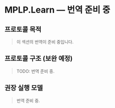 ﻿---
version: v1.0.0
status: frozen
releaseDate: 2025-06-28
source: MPLP
license: MIT
---
# MPLP.Learn — 번역 준비 중

## 프로토콜 목적
> 이 섹션의 번역이 준비 중입니다.

## 프로토콜 구조 (보완 예정)
> TODO: 번역 준비 중.

## 권장 실행 모델
> 번역 준비 중.